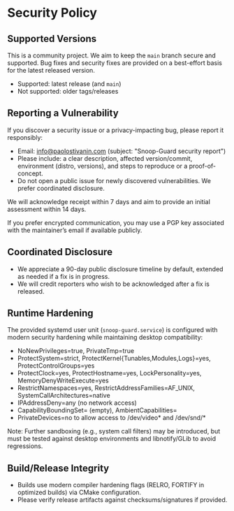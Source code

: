 # Security Policy

## Supported Versions

This is a community project. We aim to keep the `main` branch secure and supported.
Bug fixes and security fixes are provided on a best-effort basis for the latest released version.

- Supported: latest release (and `main`)
- Not supported: older tags/releases

## Reporting a Vulnerability

If you discover a security issue or a privacy-impacting bug, please report it responsibly:

- Email: info@paolostivanin.com (subject: "Snoop-Guard security report")
- Please include: a clear description, affected version/commit, environment (distro, versions), and steps to reproduce or a proof-of-concept.
- Do not open a public issue for newly discovered vulnerabilities. We prefer coordinated disclosure.

We will acknowledge receipt within 7 days and aim to provide an initial assessment within 14 days.

If you prefer encrypted communication, you may use a PGP key associated with the maintainer’s email if available publicly.

## Coordinated Disclosure

- We appreciate a 90-day public disclosure timeline by default, extended as needed if a fix is in progress.
- We will credit reporters who wish to be acknowledged after a fix is released.

## Runtime Hardening

The provided systemd user unit (`snoop-guard.service`) is configured with modern security hardening while maintaining desktop compatibility:

- NoNewPrivileges=true, PrivateTmp=true
- ProtectSystem=strict, ProtectKernel{Tunables,Modules,Logs}=yes, ProtectControlGroups=yes
- ProtectClock=yes, ProtectHostname=yes, LockPersonality=yes, MemoryDenyWriteExecute=yes
- RestrictNamespaces=yes, RestrictAddressFamilies=AF_UNIX, SystemCallArchitectures=native
- IPAddressDeny=any (no network access)
- CapabilityBoundingSet= (empty), AmbientCapabilities=
- PrivateDevices=no to allow access to /dev/video* and /dev/snd/*

Note: Further sandboxing (e.g., system call filters) may be introduced, but must be tested against desktop environments and libnotify/GLib to avoid regressions.

## Build/Release Integrity

- Builds use modern compiler hardening flags (RELRO, FORTIFY in optimized builds) via CMake configuration.
- Please verify release artifacts against checksums/signatures if provided.

